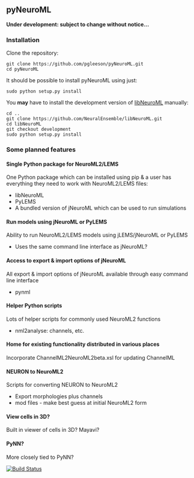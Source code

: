 ## pyNeuroML


**Under development: subject to change without notice...**

### Installation

Clone the repository:

    git clone https://github.com/pgleeson/pyNeuroML.git
    cd pyNeuroML
    
It should be possible to install pyNeuroML using just:

    sudo python setup.py install
    
You **may** have to install the development version of [libNeuroML](https://github.com/NeuralEnsemble/libNeuroML) manually:

    cd ..
    git clone https://github.com/NeuralEnsemble/libNeuroML.git
    cd libNeuroML
    git checkout development
    sudo python setup.py install
    

### Some planned features

#### Single Python package for NeuroML2/LEMS

One Python package which can be installed using pip & a user has everything they need to work with NeuroML2/LEMS files:

- libNeuroML
- PyLEMS
- A bundled version of jNeuroML which can be used to run simulations

#### Run models using jNeuroML or PyLEMS

Ability to run NeuroML2/LEMS models using jLEMS/jNeuroML or PyLEMS

- Uses the same command line interface as jNeuroML?

#### Access to export & import options of jNeuroML

All export & import options of jNeuroML available through easy command line interface

- pynml

#### Helper Python scripts

Lots of helper scripts for commonly used NeuroML2 functions

- nml2analyse: channels, etc.

#### Home for existing functionality distributed in various places

Incorporate ChannelML2NeuroML2beta.xsl for updating ChannelML

#### NEURON to NeuroML2

Scripts for converting NEURON to NeuroML2
	
- Export morphologies plus channels
- mod files - make best guess at initial NeuroML2 form
	
#### View cells in 3D?

Built in viewer of cells in 3D? Mayavi?

#### PyNN?

More closely tied to PyNN?



[![Build Status](https://travis-ci.org/pgleeson/pyNeuroML.svg?branch=master)](https://travis-ci.org/pgleeson/pyNeuroML)
